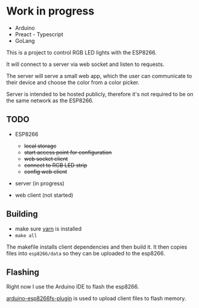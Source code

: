 # Work in progress

- Arduino
- Preact - Typescript
- GoLang

This is a project to control RGB LED lights with the ESP8266.

It will connect to a server via web socket and listen to requests.

The server will serve a small web app, which the user can communicate
to their device and choose the color from a color picker.

Server is intended to be hosted publicly, therefore it's not required
to be on the same network as the ESP8266.

## TODO
- ESP8266
  - ~~local storage~~
  - ~~start access point for configuration~~
  - ~~web socket client~~
  - ~~connect to RGB LED strip~~
  - ~~config web client~~

- server (in progress)
- web client (not started)

## Building
- make sure [yarn](https://yarnpkg.com/en/) is installed
- `make all`

The makefile installs client dependencies and then build it.
It then copies files into `esp8266/data` so they can
be uploaded to the esp8266.

## Flashing
Right now I use the Arduino IDE to flash the esp8266.

[arduino-esp8266fs-plugin](https://github.com/esp8266/arduino-esp8266fs-plugin)
is used to upload client files to flash memory.
